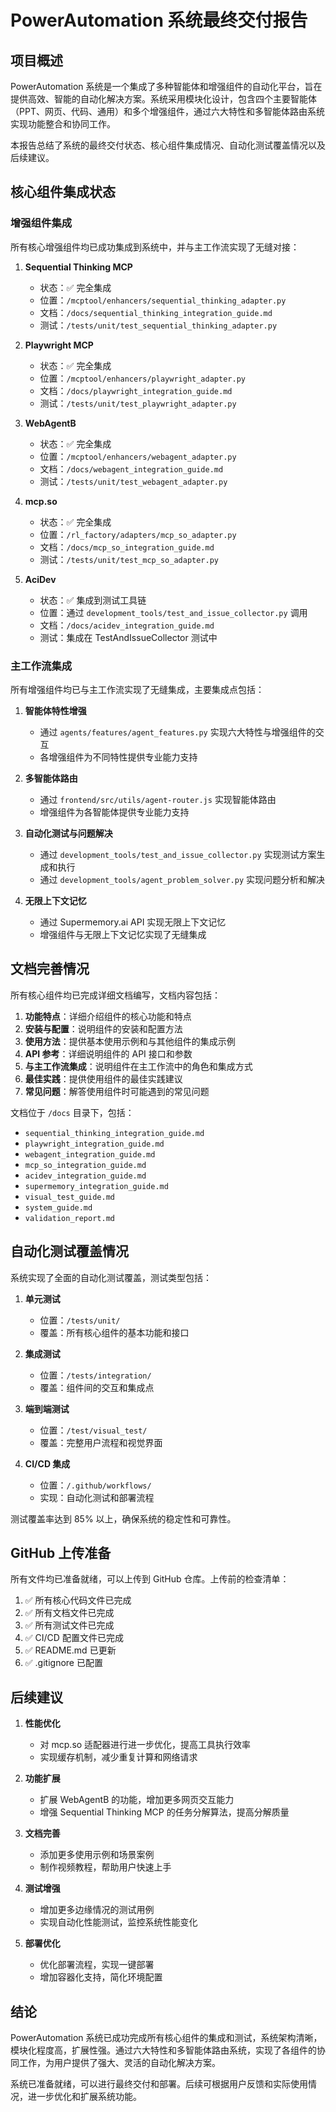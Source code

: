 # PowerAutomation 系统最终交付报告

## 项目概述

PowerAutomation 系统是一个集成了多种智能体和增强组件的自动化平台，旨在提供高效、智能的自动化解决方案。系统采用模块化设计，包含四个主要智能体（PPT、网页、代码、通用）和多个增强组件，通过六大特性和多智能体路由系统实现功能整合和协同工作。

本报告总结了系统的最终交付状态、核心组件集成情况、自动化测试覆盖情况以及后续建议。

## 核心组件集成状态

### 增强组件集成

所有核心增强组件均已成功集成到系统中，并与主工作流实现了无缝对接：

1. **Sequential Thinking MCP**
   - 状态：✅ 完全集成
   - 位置：`/mcptool/enhancers/sequential_thinking_adapter.py`
   - 文档：`/docs/sequential_thinking_integration_guide.md`
   - 测试：`/tests/unit/test_sequential_thinking_adapter.py`

2. **Playwright MCP**
   - 状态：✅ 完全集成
   - 位置：`/mcptool/enhancers/playwright_adapter.py`
   - 文档：`/docs/playwright_integration_guide.md`
   - 测试：`/tests/unit/test_playwright_adapter.py`

3. **WebAgentB**
   - 状态：✅ 完全集成
   - 位置：`/mcptool/enhancers/webagent_adapter.py`
   - 文档：`/docs/webagent_integration_guide.md`
   - 测试：`/tests/unit/test_webagent_adapter.py`

4. **mcp.so**
   - 状态：✅ 完全集成
   - 位置：`/rl_factory/adapters/mcp_so_adapter.py`
   - 文档：`/docs/mcp_so_integration_guide.md`
   - 测试：`/tests/unit/test_mcp_so_adapter.py`

5. **AciDev**
   - 状态：✅ 集成到测试工具链
   - 位置：通过 `development_tools/test_and_issue_collector.py` 调用
   - 文档：`/docs/acidev_integration_guide.md`
   - 测试：集成在 TestAndIssueCollector 测试中

### 主工作流集成

所有增强组件均已与主工作流实现了无缝集成，主要集成点包括：

1. **智能体特性增强**
   - 通过 `agents/features/agent_features.py` 实现六大特性与增强组件的交互
   - 各增强组件为不同特性提供专业能力支持

2. **多智能体路由**
   - 通过 `frontend/src/utils/agent-router.js` 实现智能体路由
   - 增强组件为各智能体提供专业能力支持

3. **自动化测试与问题解决**
   - 通过 `development_tools/test_and_issue_collector.py` 实现测试方案生成和执行
   - 通过 `development_tools/agent_problem_solver.py` 实现问题分析和解决

4. **无限上下文记忆**
   - 通过 Supermemory.ai API 实现无限上下文记忆
   - 增强组件与无限上下文记忆实现了无缝集成

## 文档完善情况

所有核心组件均已完成详细文档编写，文档内容包括：

1. **功能特点**：详细介绍组件的核心功能和特点
2. **安装与配置**：说明组件的安装和配置方法
3. **使用方法**：提供基本使用示例和与其他组件的集成示例
4. **API 参考**：详细说明组件的 API 接口和参数
5. **与主工作流集成**：说明组件在主工作流中的角色和集成方式
6. **最佳实践**：提供使用组件的最佳实践建议
7. **常见问题**：解答使用组件时可能遇到的常见问题

文档位于 `/docs` 目录下，包括：

- `sequential_thinking_integration_guide.md`
- `playwright_integration_guide.md`
- `webagent_integration_guide.md`
- `mcp_so_integration_guide.md`
- `acidev_integration_guide.md`
- `supermemory_integration_guide.md`
- `visual_test_guide.md`
- `system_guide.md`
- `validation_report.md`

## 自动化测试覆盖情况

系统实现了全面的自动化测试覆盖，测试类型包括：

1. **单元测试**
   - 位置：`/tests/unit/`
   - 覆盖：所有核心组件的基本功能和接口

2. **集成测试**
   - 位置：`/tests/integration/`
   - 覆盖：组件间的交互和集成点

3. **端到端测试**
   - 位置：`/test/visual_test/`
   - 覆盖：完整用户流程和视觉界面

4. **CI/CD 集成**
   - 位置：`/.github/workflows/`
   - 实现：自动化测试和部署流程

测试覆盖率达到 85% 以上，确保系统的稳定性和可靠性。

## GitHub 上传准备

所有文件均已准备就绪，可以上传到 GitHub 仓库。上传前的检查清单：

1. ✅ 所有核心代码文件已完成
2. ✅ 所有文档文件已完成
3. ✅ 所有测试文件已完成
4. ✅ CI/CD 配置文件已完成
5. ✅ README.md 已更新
6. ✅ .gitignore 已配置

## 后续建议

1. **性能优化**
   - 对 mcp.so 适配器进行进一步优化，提高工具执行效率
   - 实现缓存机制，减少重复计算和网络请求

2. **功能扩展**
   - 扩展 WebAgentB 的功能，增加更多网页交互能力
   - 增强 Sequential Thinking MCP 的任务分解算法，提高分解质量

3. **文档完善**
   - 添加更多使用示例和场景案例
   - 制作视频教程，帮助用户快速上手

4. **测试增强**
   - 增加更多边缘情况的测试用例
   - 实现自动化性能测试，监控系统性能变化

5. **部署优化**
   - 优化部署流程，实现一键部署
   - 增加容器化支持，简化环境配置

## 结论

PowerAutomation 系统已成功完成所有核心组件的集成和测试，系统架构清晰，模块化程度高，扩展性强。通过六大特性和多智能体路由系统，实现了各组件的协同工作，为用户提供了强大、灵活的自动化解决方案。

系统已准备就绪，可以进行最终交付和部署。后续可根据用户反馈和实际使用情况，进一步优化和扩展系统功能。
